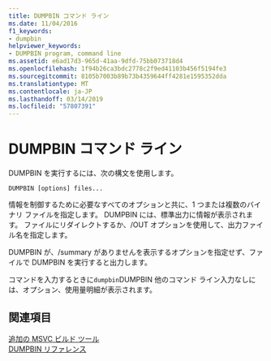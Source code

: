 ```yaml
---
title: DUMPBIN コマンド ライン
ms.date: 11/04/2016
f1_keywords:
- dumpbin
helpviewer_keywords:
- DUMPBIN program, command line
ms.assetid: e6ad17d3-965d-41aa-9dfd-75bb073718d4
ms.openlocfilehash: 1f94b26ca3bdc2778c2f9ed41103b456f5194fe3
ms.sourcegitcommit: 8105b7003b89b73b4359644ff4281e1595352dda
ms.translationtype: MT
ms.contentlocale: ja-JP
ms.lasthandoff: 03/14/2019
ms.locfileid: "57807391"
---
```

# <a name="dumpbin-command-line"></a>DUMPBIN コマンド ライン

DUMPBIN を実行するには、次の構文を使用します。

```
DUMPBIN [options] files...
```

情報を制御するために必要なすべてのオプションと共に、1 つまたは複数のバイナリ ファイルを指定します。 DUMPBIN には、標準出力に情報が表示されます。 ファイルにリダイレクトするか、/OUT オプションを使用して、出力ファイル名を指定します。

DUMPBIN が、/summary がありませんを表示するオプションを指定せず、ファイルで DUMPBIN を実行すると出力します。

コマンドを入力するときに`dumpbin`DUMPBIN 他のコマンド ライン入力なしには、オプション、使用量明細が表示されます。

## <a name="see-also"></a>関連項目

[追加の MSVC ビルド ツール](c-cpp-build-tools.md)<br/>
[DUMPBIN リファレンス](dumpbin-reference.md)
